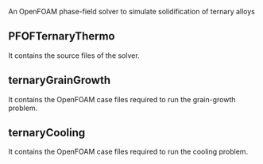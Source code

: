 An OpenFOAM phase-field solver to simulate solidification of ternary alloys

## PFOFTernaryThermo

It contains the source files of the solver.

## ternaryGrainGrowth

It contains the OpenFOAM case files required to run the grain-growth problem.

## ternaryCooling

It contains the OpenFOAM case files required to run the cooling problem.
